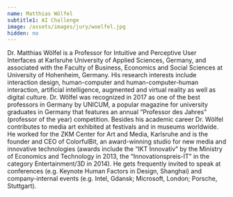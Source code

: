 ```yaml
---
name: Matthias Wölfel
subtitle1: AI Challenge
image: /assets/images/jury/woelfel.jpg
hidden: no
---
```

Dr. Matthias Wölfel is a Professor for Intuitive and Perceptive User Interfaces at Karlsruhe University of Applied Sciences, Germany, and associated with the Faculty of Business, Economics and Social Sciences at University of Hohenheim, Germany. His research interests include interaction design, human-computer and human-computer-human interaction, artificial intelligence, augmented and virtual reality as well as digital culture. Dr. Wölfel was recognized in 2017 as one of the best professors in Germany by UNICUM, a popular magazine for university graduates in Germany that features an annual “Professor des Jahres” (professor of the year) competition. Besides his academic career Dr. Wölfel contributes to media art exhibited at festivals and in museums worldwide. He worked for the ZKM Center for Art and Media, Karlsruhe and is the founder and CEO of ColorfulBit, an award-winning studio for new media and innovative technologies (awards include the “IKT Innovativ” by the Ministry of Economics and Technology in 2013, the “Innovationspreis-IT” in the category Entertainment/3D in 2014). He gets frequently invited to speak at conferences (e.g. Keynote Human Factors in Design, Shanghai) and company-internal events (e.g. Intel, Gdansk; Microsoft, London; Porsche, Stuttgart). 
